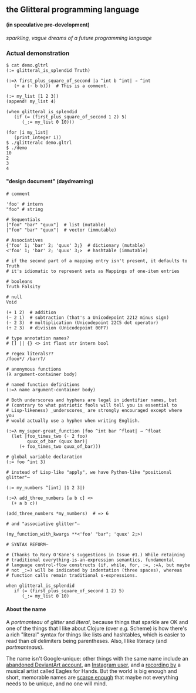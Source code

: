 ## the Glitteral programming language 

#### (in speculative pre-development)

*sparkling, vague dreams of a future programming language*

### Actual demonstration

```
$ cat demo.gltrl 
(:= glitteral_is_splendid Truth)

(:=λ first_plus_square_of_second |a ^int b ^int| → ^int
   (+ a (⋅ b b)))  # This is a comment.

(:= my_list [1 2 3])
(append! my_list 4)

(when glitteral_is_splendid
   (if (= (first_plus_square_of_second 1 2) 5)
      (_:= my_list 0 10)))

(for |i my_list|
   (print_integer i))
$ ./glitteralc demo.gltrl 
$ ./demo 
10
2
3
4
```

#### "design document" (daydreaming)

```
# comment

'foo' # intern
"foo" # string

# Sequentials
["foo" "bar" "quux"]  # list (mutable) 
|"foo" "bar" "quux"|  # vector (immutable) 

# Associatives
{'foo' 1; 'bar' 2; 'quux' 3;}  # dictionary (mutable) 
<'foo' 1; 'bar' 2; 'quux' 3;>  # hashtable (immutable) 

# if the second part of a mapping entry isn't present, it defaults to Truth
# it's idiomatic to represent sets as Mappings of one-item entries

# booleans
Truth Falsity

# null
Void

(+ 1 2)  # addition
(− 2 1)  # subtraction (that's a Unicodepoint 2212 minus sign)
(⋅ 2 3)  # multiplication (Unicodepoint 22C5 dot operator)
(÷ 2 3)  # division (Unicodepoint 00F7)

# type annotation names?
# [] || {} <> int float str intern bool

# regex literals??
/fooo*/ /barr?/

# anonymous functions
(λ argument-container body)

# named function definitions
(:=λ name argument-container body)

# Both underscores and hyphens are legal in identifier names, but
# (contrary to what patriotic fools will tell you is essential to
# Lisp-likeness) _underscores_ are strongly encouraged except where you
# would actually use a hyphen when writing English.

(:=λ my_super-great_function |foo ^int bar ^float| → ^float
  (let |foo_times_two (⋅ 2 foo)
        quux_of_bar (quux bar)|
     (÷ foo_times_two quux_of_bar)))

# global variable declaration
(:= foo ^int 3)

# instead of Lisp-like "apply", we have Python-like "positional glitter"—

(:= my_numbers ^[int] |1 2 3|)

(:=λ add_three_numbers [a b c] <>
  (+ a b c))

(add_three_numbers *my_numbers)  # => 6

# and "associative glitter"—

(my_function_with_kwargs **<'foo' "bar"; 'quux' 2;>)

# SYNTAX REFORM—

# (Thanks to Rory O'Kane's suggestions in Issue #1.) While retaining
# traditional everything-is-an-expression semantics, fundamental
# language control-flow constructs (if, while, for, :=, :=λ, but maybe
# not _:=) will be indicated by indentation (three spaces), whereas
# function calls remain traditional s-expressions.

when glitteral_is_splendid
   if (= (first_plus_square_of_second 1 2) 5)
      (_:= my_list 0 10)

```

#### About the name

A *portmanteau* of *glitter* and *literal*, because things that sparkle are OK and one of the things that I like about Clojure (over *e.g.* Scheme) is how there's a rich "literal" syntax for things like lists and hashtables, which is easier to read than *all* delimiters being parentheses. Also, I like literacy (and *portmanteau*s).

The name isn't Google-unique: other things with the same name include an [abandoned DeviantArt account](http://glitteral.deviantart.com/), an [Instagram user](https://instagram.com/glitteral/), and a [recording by](https://www.youtube.com/watch?v=_WdRaT94rio) a musical artist called Eagles for Hands. But the world is big enough and short, memorable names are [scarce enough](http://en.wikipedia.org/wiki/Information_theory) that maybe not everything needs to be unique, and no one will mind.
